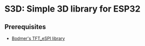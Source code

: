 # S3D: Simple 3D library for ESP32

## Prerequisites
- [Bodmer's TFT_eSPI library](https://github.com/Bodmer/TFT_eSPI)
